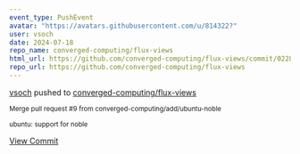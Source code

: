 ```yaml
---
event_type: PushEvent
avatar: "https://avatars.githubusercontent.com/u/814322?"
user: vsoch
date: 2024-07-18
repo_name: converged-computing/flux-views
html_url: https://github.com/converged-computing/flux-views/commit/0228328d083cbffa1896036cc9d26be27f882baa
repo_url: https://github.com/converged-computing/flux-views
---
```


<a href='https://github.com/vsoch' target='_blank'>vsoch</a> pushed to <a href='https://github.com/converged-computing/flux-views' target='_blank'>converged-computing/flux-views</a>

<small>Merge pull request #9 from converged-computing/add/ubuntu-noble

ubuntu: support for noble</small>

<a href='https://github.com/converged-computing/flux-views/commit/0228328d083cbffa1896036cc9d26be27f882baa' target='_blank'>View Commit</a>